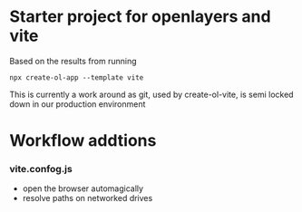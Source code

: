 # Starter project for openlayers and vite
Based on the results from running
```Shell
npx create-ol-app --template vite
```
This is currently a work around as git, used by create-ol-vite, is semi locked down in our production environment
# Workflow addtions
### vite.confog.js
  - open the browser automagically
  - resolve paths on networked drives 
